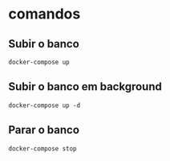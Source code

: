 # comandos

## Subir o banco

```docker-compose up```

## Subir o banco em background

```docker-compose up -d```

## Parar o banco

```docker-compose stop```
